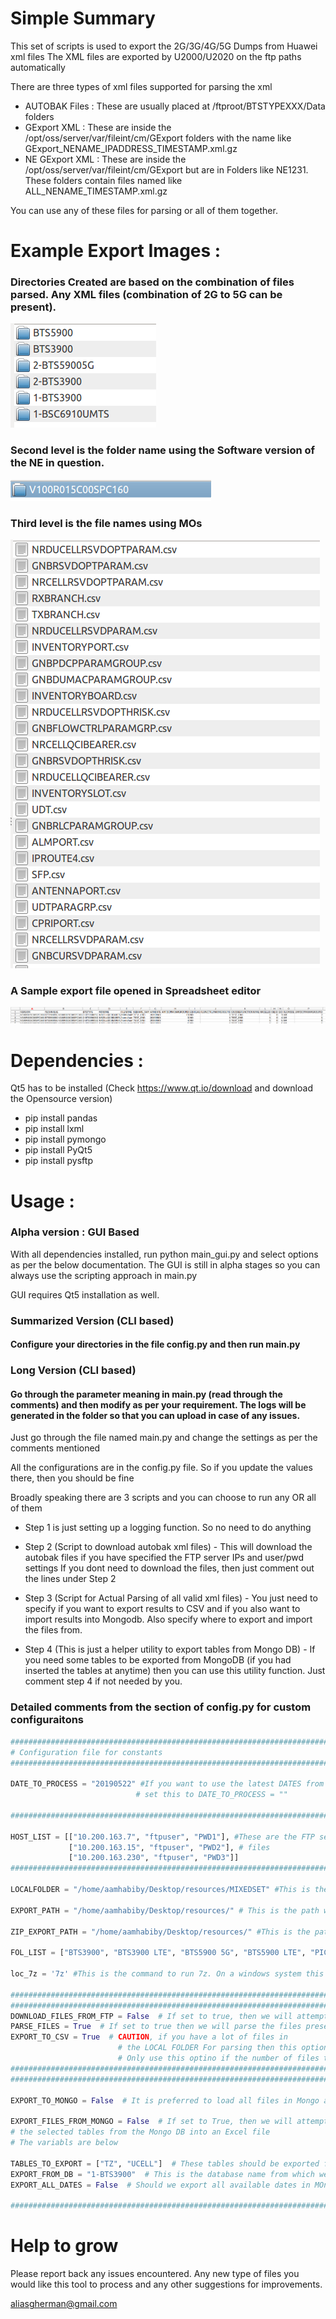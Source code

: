 # Simple Summary
This set of scripts is used to export the 2G/3G/4G/5G Dumps from Huawei xml files
The XML files are exported by U2000/U2020 on the ftp paths automatically

There are three types of xml files supported for parsing the xml
- AUTOBAK Files : These are usually placed at /ftproot/BTSTYPEXXX/Data folders
- GExport XML : These are inside the /opt/oss/server/var/fileint/cm/GExport folders with the name like GExport_NENAME_IPADDRESS_TIMESTAMP.xml.gz
- NE GExport XML : These are inside the /opt/oss/server/var/fileint/cm/GExport but are in Folders like NE1231. These folders contain files named like ALL_NENAME_TIMESTAMP.xml.gz

You can use any of these files for parsing or all of them together.

# Example Export Images :
### Directories Created are based on the combination of files parsed. Any XML files (combination of 2G to 5G can be present).

![A Sample Image of the Output CSV Folders](out1.png)

### Second level is the folder name using the Software version of the NE in question.

![A Sample Image of the Output CSV Folders](out2.png)


### Third level is the file names using MOs

![A Sample Image of the Output CSV Folders](out3.png)

### A Sample export file opened in Spreadsheet editor

![A Sample Image of the Output CSV Folders](out4.png)

# Dependencies : 
Qt5 has to be installed (Check https://www.qt.io/download and download the Opensource version)
* pip install pandas
* pip install lxml
* pip install pymongo
* pip install PyQt5
* pip install pysftp

# Usage :

### Alpha version : GUI Based
With all dependencies installed, run python main_gui.py and select options as per the below documentation. The GUI is still in alpha stages so you can always use the scripting approach in main.py

GUI requires Qt5 installation as well.

### Summarized Version (CLI based)
#### Configure your directories in the file config.py and then run main.py

### Long Version (CLI based)
#### Go through the parameter meaning in main.py (read through the comments) and then modify as per your requirement. The logs will be generated in the folder so that you can upload in case of any issues.

Just go through the file named main.py and change the settings as per the comments mentioned

All the configurations are in the config.py file. So if you update the values there, then you should be fine

Broadly speaking there are 3 scripts and you can choose to run any OR all of them
* Step 1 is just setting up a logging function. So no need to do anything

* Step 2 (Script to download autobak xml files) - This will download the autobak files if you have specified the FTP server IPs and user/pwd settings
If you dont need to download the files, then just comment out the lines under Step 2

* Step 3 (Script for Actual Parsing of all valid xml files) - You just need to specify if you want to export results to CSV and if you also want to import results into Mongodb. Also specify where to export and import the files from.

* Step 4 (This is just a helper utility to export tables from Mongo DB) - If you need some tables to be exported from MongoDB (if you had inserted the tables at anytime) then you can use this utility function. Just comment step 4 if not needed by you.

### Detailed comments from the section of config.py for custom configuraitons

```python
########################################################################################################################
# Configuration file for constants
########################################################################################################################

DATE_TO_PROCESS = "20190522" #If you want to use the latest DATES from the xml file to be processed automatically then
                            # set this to DATE_TO_PROCESS = ""

########################################################################################################################

HOST_LIST = [["10.200.163.7", "ftpuser", "PWD1"], #These are the FTP servers from where you want to download the AUTOBAK
             ["10.200.163.15", "ftpuser", "PWD2"], # files
             ["10.200.163.230", "ftpuser", "PWD3"]]
########################################################################################################################

LOCALFOLDER = "/home/aamhabiby/Desktop/resources/MIXEDSET" #This is the folder where you want the files to be read from.

EXPORT_PATH = "/home/aamhabiby/Desktop/resources/" # This is the path where you want to export the CSV files (If the CSV export option is enabled)

ZIP_EXPORT_PATH = "/home/aamhabiby/Desktop/resources/" #This is the path where you want to compress all the CSV files and export as single archive

FOL_LIST = ["BTS3900", "BTS3900 LTE", "BTS5900 5G", "BTS5900 LTE", "PICO BTS3900", "DBS3900 IBS", "MICRO BTS3900"] #These are the folder names on the FTP servers where you have the XML files.

loc_7z = '7z' #This is the command to run 7z. On a windows system this would be like "C:\\Program Files\\7z\\7z.exe" etc.

########################################################################################################################
########################################################################################################################
DOWNLOAD_FILES_FROM_FTP = False  # If set to true, then we will attempt to download the files (AUTOBAKDATA files)
PARSE_FILES = True  # If set to true then we will parse the files present in the LOCALFOLDER variable. All type of Huawei XML will be processed
EXPORT_TO_CSV = True  # CAUTION, if you have a lot of files in
                        # the LOCAL FOLDER For parsing then this option is PAINFULLY SLOW
                        # Only use this optino if the number of files to process is low.
########################################################################################################################
########################################################################################################################

EXPORT_TO_MONGO = False  # It is preferred to load all files in Mongo as you can then perform Consistency checks, Parameter Change tracking etc etc

EXPORT_FILES_FROM_MONGO = False  # If set to True, then we will attempt to export
# the selected tables from the Mongo DB into an Excel file
# The variabls are below

TABLES_TO_EXPORT = ["TZ", "UCELL"]  # These tables should be exported from MOngo DB to an excel file
EXPORT_FROM_DB = "1-BTS3900"  # This is the database name from which we want to export the above tables
EXPORT_ALL_DATES = False  # Should we export all available dates in MOngo OR only the latest

########################################################################################################################
```

# Help to grow
Please report back any issues encountered. Any new type of files you would like this tool to process and any other suggestions for improvements.

aliasgherman@gmail.com
